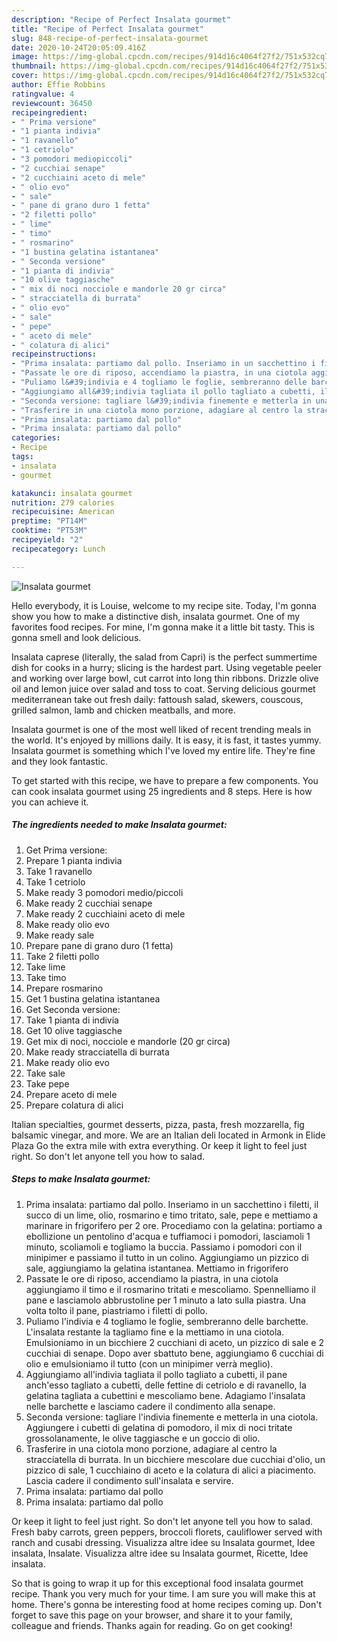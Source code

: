 ```yaml
---
description: "Recipe of Perfect Insalata gourmet"
title: "Recipe of Perfect Insalata gourmet"
slug: 848-recipe-of-perfect-insalata-gourmet
date: 2020-10-24T20:05:09.416Z
image: https://img-global.cpcdn.com/recipes/914d16c4064f27f2/751x532cq70/insalata-gourmet-recipe-main-photo.jpg
thumbnail: https://img-global.cpcdn.com/recipes/914d16c4064f27f2/751x532cq70/insalata-gourmet-recipe-main-photo.jpg
cover: https://img-global.cpcdn.com/recipes/914d16c4064f27f2/751x532cq70/insalata-gourmet-recipe-main-photo.jpg
author: Effie Robbins
ratingvalue: 4
reviewcount: 36450
recipeingredient:
- " Prima versione"
- "1 pianta indivia"
- "1 ravanello"
- "1 cetriolo"
- "3 pomodori mediopiccoli"
- "2 cucchiai senape"
- "2 cucchiaini aceto di mele"
- " olio evo"
- " sale"
- " pane di grano duro 1 fetta"
- "2 filetti pollo"
- " lime"
- " timo"
- " rosmarino"
- "1 bustina gelatina istantanea"
- " Seconda versione"
- "1 pianta di indivia"
- "10 olive taggiasche"
- " mix di noci nocciole e mandorle 20 gr circa"
- " stracciatella di burrata"
- " olio evo"
- " sale"
- " pepe"
- " aceto di mele"
- " colatura di alici"
recipeinstructions:
- "Prima insalata: partiamo dal pollo. Inseriamo in un sacchettino i filetti, il succo di un lime, olio, rosmarino e timo tritato, sale, pepe e mettiamo a marinare in frigorifero per 2 ore. Procediamo con la gelatina: portiamo a ebollizione un pentolino d&#39;acqua e tuffiamoci i pomodori, lasciamoli 1 minuto, scoliamoli e togliamo la buccia. Passiamo i pomodori con il minipimer e passiamo il tutto in un colino. Aggiungiamo un pizzico di sale, aggiungiamo la gelatina istantanea. Mettiamo in frigorifero"
- "Passate le ore di riposo, accendiamo la piastra, in una ciotola aggiungiamo il timo e il rosmarino tritati e mescoliamo. Spennelliamo il pane e lasciamolo abbrustoline per 1 minuto a lato sulla piastra. Una volta tolto il pane, piastriamo i filetti di pollo."
- "Puliamo l&#39;indivia e 4 togliamo le foglie, sembreranno delle barchette. L&#39;insalata restante la tagliamo fine e la mettiamo in una ciotola. Emulsioniamo in un bicchiere 2 cucchiani di aceto, un pizzico di sale e 2 cucchiai di senape. Dopo aver sbattuto bene, aggiungiamo 6 cucchiai di olio e emulsioniamo il tutto (con un minipimer verrà meglio)."
- "Aggiungiamo all&#39;indivia tagliata il pollo tagliato a cubetti, il pane anch&#39;esso tagliato a cubetti, delle fettine di cetriolo e di ravanello, la gelatina tagliata a cubettini e mescoliamo bene. Adagiamo l&#39;insalata nelle barchette e lasciamo cadere il condimento alla senape."
- "Seconda versione: tagliare l&#39;indivia finemente e metterla in una ciotola. Aggiungere i cubetti di gelatina di pomodoro, il mix di noci tritate grossolanamente, le olive taggiasche e un goccio di olio."
- "Trasferire in una ciotola mono porzione, adagiare al centro la stracciatella di burrata. In un bicchiere mescolare due cucchiai d&#39;olio, un pizzico di sale, 1 cucchiaino di aceto e la colatura di alici a piacimento. Lascia cadere il condimento sull&#39;insalata e servire."
- "Prima insalata: partiamo dal pollo"
- "Prima insalata: partiamo dal pollo"
categories:
- Recipe
tags:
- insalata
- gourmet

katakunci: insalata gourmet 
nutrition: 279 calories
recipecuisine: American
preptime: "PT14M"
cooktime: "PT53M"
recipeyield: "2"
recipecategory: Lunch

---
```



![Insalata gourmet](https://img-global.cpcdn.com/recipes/914d16c4064f27f2/751x532cq70/insalata-gourmet-recipe-main-photo.jpg)

Hello everybody, it is Louise, welcome to my recipe site. Today, I'm gonna show you how to make a distinctive dish, insalata gourmet. One of my favorites food recipes. For mine, I'm gonna make it a little bit tasty. This is gonna smell and look delicious.

Insalata caprese (literally, the salad from Capri) is the perfect summertime dish for cooks in a hurry; slicing is the hardest part. Using vegetable peeler and working over large bowl, cut carrot into long thin ribbons. Drizzle olive oil and lemon juice over salad and toss to coat. Serving delicious gourmet mediterranean take out fresh daily: fattoush salad, skewers, couscous, grilled salmon, lamb and chicken meatballs, and more.

Insalata gourmet is one of the most well liked of recent trending meals in the world. It's enjoyed by millions daily. It is easy, it is fast, it tastes yummy. Insalata gourmet is something which I've loved my entire life. They're fine and they look fantastic.


To get started with this recipe, we have to prepare a few components. You can cook insalata gourmet using 25 ingredients and 8 steps. Here is how you can achieve it.

<!--inarticleads1-->

##### The ingredients needed to make Insalata gourmet:

1. Get  Prima versione:
1. Prepare 1 pianta indivia
1. Take 1 ravanello
1. Take 1 cetriolo
1. Make ready 3 pomodori medio/piccoli
1. Make ready 2 cucchiai senape
1. Make ready 2 cucchiaini aceto di mele
1. Make ready  olio evo
1. Make ready  sale
1. Prepare  pane di grano duro (1 fetta)
1. Take 2 filetti pollo
1. Take  lime
1. Take  timo
1. Prepare  rosmarino
1. Get 1 bustina gelatina istantanea
1. Get  Seconda versione:
1. Take 1 pianta di indivia
1. Get 10 olive taggiasche
1. Get  mix di noci, nocciole e mandorle (20 gr circa)
1. Make ready  stracciatella di burrata
1. Make ready  olio evo
1. Take  sale
1. Take  pepe
1. Prepare  aceto di mele
1. Prepare  colatura di alici


Italian specialties, gourmet desserts, pizza, pasta, fresh mozzarella, fig balsamic vinegar, and more. We are an Italian deli located in Armonk in Elide Plaza Go the extra mile with extra everything. Or keep it light to feel just right. So don&#39;t let anyone tell you how to salad. 

<!--inarticleads2-->

##### Steps to make Insalata gourmet:

1. Prima insalata: partiamo dal pollo. Inseriamo in un sacchettino i filetti, il succo di un lime, olio, rosmarino e timo tritato, sale, pepe e mettiamo a marinare in frigorifero per 2 ore. Procediamo con la gelatina: portiamo a ebollizione un pentolino d&#39;acqua e tuffiamoci i pomodori, lasciamoli 1 minuto, scoliamoli e togliamo la buccia. Passiamo i pomodori con il minipimer e passiamo il tutto in un colino. Aggiungiamo un pizzico di sale, aggiungiamo la gelatina istantanea. Mettiamo in frigorifero
1. Passate le ore di riposo, accendiamo la piastra, in una ciotola aggiungiamo il timo e il rosmarino tritati e mescoliamo. Spennelliamo il pane e lasciamolo abbrustoline per 1 minuto a lato sulla piastra. Una volta tolto il pane, piastriamo i filetti di pollo.
1. Puliamo l&#39;indivia e 4 togliamo le foglie, sembreranno delle barchette. L&#39;insalata restante la tagliamo fine e la mettiamo in una ciotola. Emulsioniamo in un bicchiere 2 cucchiani di aceto, un pizzico di sale e 2 cucchiai di senape. Dopo aver sbattuto bene, aggiungiamo 6 cucchiai di olio e emulsioniamo il tutto (con un minipimer verrà meglio).
1. Aggiungiamo all&#39;indivia tagliata il pollo tagliato a cubetti, il pane anch&#39;esso tagliato a cubetti, delle fettine di cetriolo e di ravanello, la gelatina tagliata a cubettini e mescoliamo bene. Adagiamo l&#39;insalata nelle barchette e lasciamo cadere il condimento alla senape.
1. Seconda versione: tagliare l&#39;indivia finemente e metterla in una ciotola. Aggiungere i cubetti di gelatina di pomodoro, il mix di noci tritate grossolanamente, le olive taggiasche e un goccio di olio.
1. Trasferire in una ciotola mono porzione, adagiare al centro la stracciatella di burrata. In un bicchiere mescolare due cucchiai d&#39;olio, un pizzico di sale, 1 cucchiaino di aceto e la colatura di alici a piacimento. Lascia cadere il condimento sull&#39;insalata e servire.
1. Prima insalata: partiamo dal pollo
1. Prima insalata: partiamo dal pollo


Or keep it light to feel just right. So don&#39;t let anyone tell you how to salad. Fresh baby carrots, green peppers, broccoli florets, cauliflower served with ranch and cusabi dressing. Visualizza altre idee su Insalata gourmet, Idee insalata, Insalate. Visualizza altre idee su Insalata gourmet, Ricette, Idee insalata. 

So that is going to wrap it up for this exceptional food insalata gourmet recipe. Thank you very much for your time. I am sure you will make this at home. There's gonna be interesting food at home recipes coming up. Don't forget to save this page on your browser, and share it to your family, colleague and friends. Thanks again for reading. Go on get cooking!
